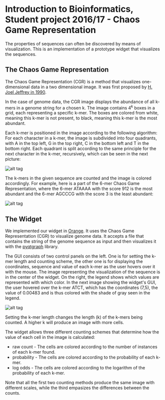 Introduction to Bioinformatics, Student project 2016/17 - Chaos Game Representation
===================================================================================

The properties of sequences can often be discovered by means of visualization.
This is an implementation of a prototype widget that visualizes the sequences.

The Chaos Game Representation
-----------------------------

The Chaos Game Representation (CGR) is a method that visualizes one-dimensional data
in a two dimensional image. It was first proposed by [H. Joel Jeffrey in 1990](http://nar.oxfordjournals.org/content/18/8/2163.full.pdf+html).

In the case of genome data, the CGR image displays the abundance of
all k-mers in a genome string for a chosen k. The image contains
4<sup>k</sup> boxes in a grid, each representing a specific k-mer. The
boxes are colored from white, meaning this k-mer is not present, to
black, meaning this k-mer is the most abundant.

Each k-mer is positioned in the image according to the following
algorithm: For each character in a k-mer, the image is subdivided into
four quadrants, with A in the top left, G in the top right, C in the
bottom left and T in the bottom right. Each quadrant is split
according to the same principle for the next character in the k-mer,
recursively, which can be seen in the next picture:

![alt tag](http://i.imgur.com/L4Wr3sz.png )

The k-mers in the given sequence are counted and the image is colored accordingly.
For example, here is a part of the 6-mer Chaos Game Representation, where the 6-mer
ATAAAA with the score 912 is the most abundant and the 6-mer AGCCCG with the score 3 is the least abundant:

![alt tag](https://bostjan-cigan.com/wp-content/uploads/2016/05/kmer_table_.png)

The Widget
----------

We implemented our widget in [Orange](http://orange.biolab.si/). It uses the Chaos Game Representation (CGR) to visualize genome data.
It accepts a file that contains the string of the genome sequence as input and then visualizes it with the [pyqtgraph](http://www.pyqtgraph.org/) library.

The GUI consists of two control panels on the left. One is for setting the k-mer length and counting scheme, 
the other one is for displaying the coordinates, sequence and value of each k-mer as the user hovers over it with the mouse.
The image representing the visualization of the sequence is in the center of the widget. On the right, the legend
shows which values are represented with which color. In the next image showing the widget's GUI, the user hovered over
the k-mer ATCT, which has the coordinates (7,5), the value of 0.00483 and is thus colored with the shade of gray seen in the legend.

![alt tag](http://i.imgur.com/LBtWmzl.jpg)

Setting the k-mer length changes the length (k) of the k-mers being
counted. A higher k will produce an image with more cells.

The widget allows three different counting schemes that determine how
the value of each cell in the image is calculated:

* raw count - The cells are colored according to the number of
  instances of each k-mer found.
* probability - The cells are colored according to the probability of
  each k-mer.
* log odds - The cells are colored according to the logarithm of the
  probability of each k-mer.

Note that all the first two counting methods produce the same image
with different scales, while the third empasizes the differences
between the counts.

